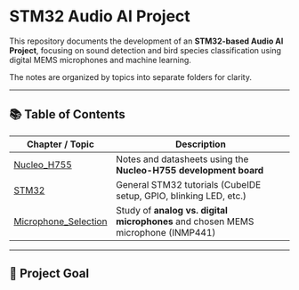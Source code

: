 # STM32 Audio AI Project  

This repository documents the development of an **STM32-based Audio AI Project**, focusing on sound detection and bird species classification using digital MEMS microphones and machine learning.  

The notes are organized by topics into separate folders for clarity.  

---

## 📚 Table of Contents  

| Chapter / Topic        | Description |
|-------------------------|-------------|
| [Nucleo_H755](Nucleo_H755/README.md) | Notes and datasheets using the **Nucleo-H755 development board** |
| [STM32](STM32/README.md) | General STM32 tutorials (CubeIDE setup, GPIO, blinking LED, etc.) |
| [Microphone_Selection](Microphone_Selection/README.md) | Study of **analog vs. digital microphones** and chosen MEMS microphone (INMP441) |

---

## 🚀 Project Goal  

